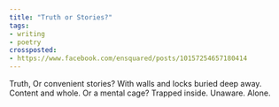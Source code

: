 ```yaml
---
title: "Truth or Stories?"
tags:
- writing
- poetry
crossposted:
- https://www.facebook.com/ensquared/posts/10157254657180414
---
```

Truth,
Or convenient stories?
With walls and locks buried deep away.
Content and whole.
Or a mental cage?
Trapped inside.
Unaware.
Alone.
